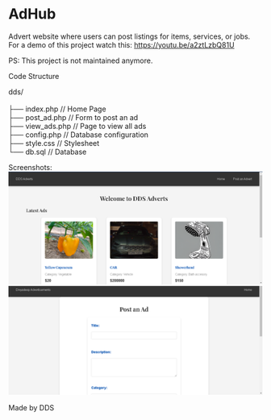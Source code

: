 # AdHub
 Advert website where users can post listings for items, services, or jobs.<br>
For a demo of this project watch this: https://youtu.be/a2ztLzbQ81U

PS: This project is not maintained anymore.


Code Structure

dds/				
  <br>
├── index.php       // Home Page<br> 
├── post_ad.php      // Form to post an ad<br>
├── view_ads.php    // Page to view all ads<br> 
├── config.php     // Database configuration  <br>
├── style.css       // Stylesheet<br> 
└── db.sql          // Database  <br>

Screenshots:
![Home Page](public/pic1.png)
![Home Page](public/pic2.png)

Made by DDS
